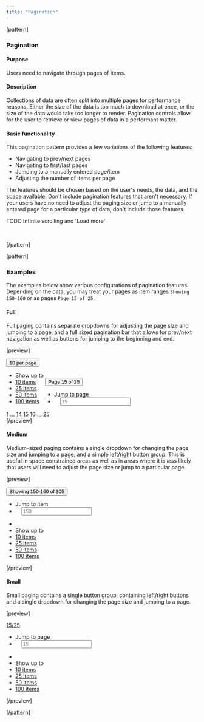 ```yaml
---
title: "Pagination"
---
```


[pattern]
<h3>Pagination</h3>

#### Purpose
Users need to navigate through pages of items.

#### Description
Collections of data are often split into multiple pages for performance reasons. Either the size of the data is too much to download at once, or the size of the data would take too longer to render. Pagination controls allow for the user to retrieve or view pages of data in a performant matter.

#### Basic functionality
This pagination pattern provides a few variations of the following features:
- Navigating to prev/next pages
- Navigating to first/last pages
- Jumping to a manually entered page/item
- Adjusting the number of items per page

The features should be chosen based on the user's needs, the data, and the space available. Don't include pagination features that aren't necessary. If your users have no need to adjust the paging size or jump to a manually entered page for a particular type of data, don't include those features.

<div><span class="label label-warning">TODO</span> Infinite scrolling and 'Load more'</div>

&nbsp;

[/pattern]

[pattern]
### Examples

The examples below show various configurations of pagination features. Depending on the data, you may treat your pages as item ranges `Showing 150-160` or as pages `Page 15 of 25`.

#### Full
Full paging contains separate dropdowns for adjusting the page size and jumping to a page, and a full sized pagination bar that allows for prev/next navigation as well as buttons for jumping to the beginning and end.


[preview]
<div class="btn-group">
    <div class="dropdown" style="display: inline-block">
        <button type="button" id="dropdownMenu1" class="btn-link btn dropdown-toggle" data-toggle="dropdown">10 per page <span class="caret"></span></button>
        <ul class="dropdown-menu" role="menu" aria-labelledby="dropdownMenu1">
            <li role="presentation" class="dropdown-header">Show up to</li>
            <li role="presentation"><a role="menuitem" tabindex="-1" href="#">10 items</a></li>
            <li role="presentation"><a role="menuitem" tabindex="-1" href="#">25 items</a></li>
            <li role="presentation"><a role="menuitem" tabindex="-1" href="#">50 items</a></li>
            <li role="presentation"><a role="menuitem" tabindex="-1" href="#">100 items</a></li>
        </ul>
    </div>
    <div class="dropdown" style="display: inline-block">
        <button type="button" id="dropdownMenu2" class="btn-link btn dropdown-toggle" data-toggle="dropdown">Page 15 of 25 <span class="caret"></span></button>
        <ul class="dropdown-menu" role="menu" aria-labelledby="dropdownMenu2">
            <li role="presentation" class="dropdown-header">Jump to page</li>
            <li style="padding: 0 16px;" role="presentation">
                <form action="">
                    <input type="text" placeholder="15" class="form-control"/>
                </form>
            </li>
        </ul>
    </div>
</div> <div class="btn-group">
  <a class="btn btn-default" href="#"><i class="fa fa-angle-left"></i></a>
  <a class="btn btn-default" href="#">1</a>
  <a class="btn btn-default" disabled href="#">...</a>
  <a class="btn btn-default" href="#">14</a>
  <a class="btn btn-default active" href="#">15</a>
  <a class="btn btn-default" href="#">16</a>
  <a class="btn btn-default" disabled href="#">...</a>
  <a class="btn btn-default" href="#">25</a>
 <a class="btn btn-default" href="#"><i class="fa fa-angle-right"></i></a>
</div>
[/preview]

#### Medium

Medium-sized paging contains a single dropdown for changing the page size and jumping to a page, and a simple left/right button group. This is useful in space constrained areas as well as in areas where it is _less_ likely that users will need to adjust the page size or jump to a particular page.

[preview]
<div class="dropdown" style="display: inline-block">
    <button type="button" id="dropdownMenu3" class="btn btn-link dropdown-toggle" data-toggle="dropdown"><span class="text-muted normal">Showing</span> 150-160 <span class="text-muted normal">of</span> 305 <span class="caret"></span></button>
    <ul class="dropdown-menu" role="menu" aria-labelledby="dropdownMenu3">
        <li role="presentation" class="dropdown-header">Jump to item</li>
        <li style="padding: 0 16px;" role="presentation">
            <form action="">
                <input type="text" placeholder="150" class="form-control"/>
            </form>
        </li>
        <li class="divider"></li>
        <li role="presentation" class="dropdown-header">Show up to</li>
        <li role="presentation"><a role="menuitem" tabindex="-1" href="#">10 items</a></li>
        <li role="presentation"><a role="menuitem" tabindex="-1" href="#">25 items</a></li>
        <li role="presentation"><a role="menuitem" tabindex="-1" href="#">50 items</a></li>
        <li role="presentation"><a role="menuitem" tabindex="-1" href="#">100 items</a></li>
    </ul>
</div> <div class="btn-group">
  <a href="#" class="btn btn-default"><i class="fa fa-angle-left"></i></a>
 <a href="#" class="btn btn-default"><i class="fa fa-angle-right"></i></a>
</div>
[/preview]

#### Small

Small paging contains a single button group, containing left/right buttons and a single dropdown for changing the page size and jumping to a page.

[preview]
<div class="btn-group dropdown">
  <a href="#" class="btn btn-default"><i class="fa fa-angle-left"></i></a>
  <a class="btn btn-default dropdown-toggle" data-toggle="dropdown" href="">15<span class="text-muted">/25</span> <span class="caret"></span></a>
  <a href="#" class="btn btn-default"><i class="fa fa-angle-right"></i></a>
  <ul class="dropdown-menu" role="menu" aria-labelledby="dropdownMenu4">
        <li role="presentation" class="dropdown-header">Jump to page</li>
        <li style="padding: 0 16px;" role="presentation">
            <form action="">
                <input type="text" placeholder="15" class="form-control"/>
            </form>
        </li>
        <li class="divider"></li>
        <li role="presentation" class="dropdown-header">Show up to</li>
        <li role="presentation"><a role="menuitem" tabindex="-1" href="#">10 items</a></li>
        <li role="presentation"><a role="menuitem" tabindex="-1" href="#">25 items</a></li>
        <li role="presentation"><a role="menuitem" tabindex="-1" href="#">50 items</a></li>
        <li role="presentation"><a role="menuitem" tabindex="-1" href="#">100 items</a></li>
    </ul>
</div>
[/preview]

[/pattern]



